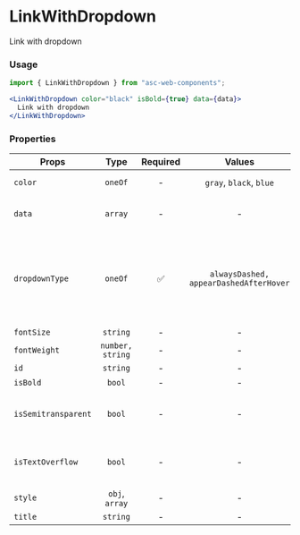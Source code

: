 # LinkWithDropdown

Link with dropdown

### Usage

```js
import { LinkWithDropdown } from "asc-web-components";
```

```jsx
<LinkWithDropdown color="black" isBold={true} data={data}>
  Link with dropdown
</LinkWithDropdown>
```

### Properties

| Props               |       Type       | Required |                 Values                 | Default | Description                                                                                                                                               |
| ------------------- | :--------------: | :------: | :------------------------------------: | :-----: | --------------------------------------------------------------------------------------------------------------------------------------------------------- |
| `color`             |     `oneOf`      |    -     |        `gray`, `black`, `blue`         | `black` | Color of link in all states - hover, active, visited                                                                                                      |
| `data`              |     `array`      |    -     |                   -                    |    -    | Array of objects, each can contain `<DropDownItem />` props                                                                                               |
| `dropdownType`      |     `oneOf`      |    ✅    | `alwaysDashed, appearDashedAfterHover` |    -    | Type of dropdown: alwaysDashed is always show dotted style and icon of arrow, appearDashedAfterHover is show dotted style and icon arrow only after hover |
| `fontSize`          |     `string`     |    -     |                   -                    | `13px`  | Font size of link                                                                                                                                         |
| `fontWeight`        | `number, string` |    -     |                   -                    |    -    | Font weight of link                                                                                                                                       |
| `id`                |     `string`     |    -     |                   -                    |    -    | Accepts id                                                                                                                                                |
| `isBold`            |      `bool`      |    -     |                   -                    | `false` | Set font weight                                                                                                                                           |
| `isSemitransparent` |      `bool`      |    -     |                   -                    | `false` | Set css-property 'opacity' to 0.5. Usually apply for users with "pending" status                                                                          |  |
| `isTextOverflow`    |      `bool`      |    -     |                   -                    | `true`  | Activate or deactivate _text-overflow_ CSS property with ellipsis (' … ') value                                                                           |
| `style`             |  `obj`, `array`  |    -     |                   -                    |    -    | Accepts css style                                                                                                                                         |
| `title`             |     `string`     |    -     |                   -                    |    -    | Title of link                                                                                                                                             |  |
